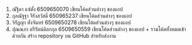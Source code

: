 1. ณัฐิดา แซ่ตั้ง 6509650070          เขียนโค้ดส่วนต่างๆ ของแอป
2. กุลณัฐฐา จีรังสวัสดิ์ 650965237      เขียนโค้ดส่วนต่างๆ ของแอป
3. จิรัฎญา ทั่งจันทร์ 6509650278        เขียนโค้ดส่วนต่างๆ ของแอป
4. ปุณณภา ตรีรัตน์ดิลกกุล 6509650559  เขียนโค้ดส่วนต่างๆ ของแอป + รวมโค้ดทั้งหมดเข้าด้วยกัน สร้าง repository บน GitHub สำหรับส่งงาน
